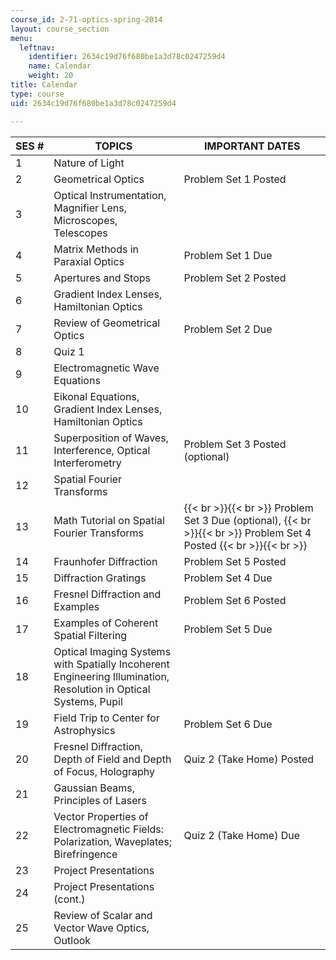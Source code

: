 ```yaml
---
course_id: 2-71-optics-spring-2014
layout: course_section
menu:
  leftnav:
    identifier: 2634c19d76f680be1a3d78c0247259d4
    name: Calendar
    weight: 20
title: Calendar
type: course
uid: 2634c19d76f680be1a3d78c0247259d4

---
```


| SES # | TOPICS | IMPORTANT DATES |
| --- | --- | --- |
| 1 | Nature of Light | &nbsp; |
| 2 | Geometrical Optics | Problem Set 1 Posted |
| 3 | Optical Instrumentation, Magnifier Lens, Microscopes, Telescopes | &nbsp; |
| 4 | Matrix Methods in Paraxial Optics | Problem Set 1 Due |
| 5 | Apertures and Stops | Problem Set 2 Posted |
| 6 | Gradient Index Lenses, Hamiltonian Optics | &nbsp; |
| 7 | Review of Geometrical Optics | Problem Set 2 Due |
| 8 | Quiz 1 | &nbsp; |
| 9 | Electromagnetic Wave Equations | &nbsp; |
| 10 | Eikonal Equations, Gradient Index Lenses, Hamiltonian Optics | &nbsp; |
| 11 | Superposition of Waves, Interference, Optical Interferometry | Problem Set 3 Posted (optional) |
| 12 | Spatial Fourier Transforms | &nbsp; |
| 13 | Math Tutorial on Spatial Fourier Transforms |  {{< br >}}{{< br >}} Problem Set 3 Due (optional), {{< br >}}{{< br >}} Problem Set 4 Posted {{< br >}}{{< br >}}  |
| 14 | Fraunhofer Diffraction | Problem Set 5 Posted |
| 15 | Diffraction Gratings | Problem Set 4 Due |
| 16 | Fresnel Diffraction and Examples | Problem Set 6 Posted |
| 17 | Examples of Coherent Spatial Filtering | Problem Set 5 Due |
| 18 | Optical Imaging Systems with Spatially Incoherent Engineering Illumination, Resolution in Optical Systems, Pupil | &nbsp; |
| 19 | Field Trip to Center for Astrophysics | Problem Set 6 Due |
| 20 | Fresnel Diffraction, Depth of Field and Depth of Focus, Holography | Quiz 2 (Take Home) Posted |
| 21 | Gaussian Beams, Principles of Lasers | &nbsp; |
| 22 | Vector Properties of Electromagnetic Fields: Polarization, Waveplates; Birefringence | Quiz 2 (Take Home) Due |
| 23 | Project Presentations | &nbsp; |
| 24 | Project Presentations (cont.) | &nbsp; |
| 25 | Review of Scalar and Vector Wave Optics, Outlook |